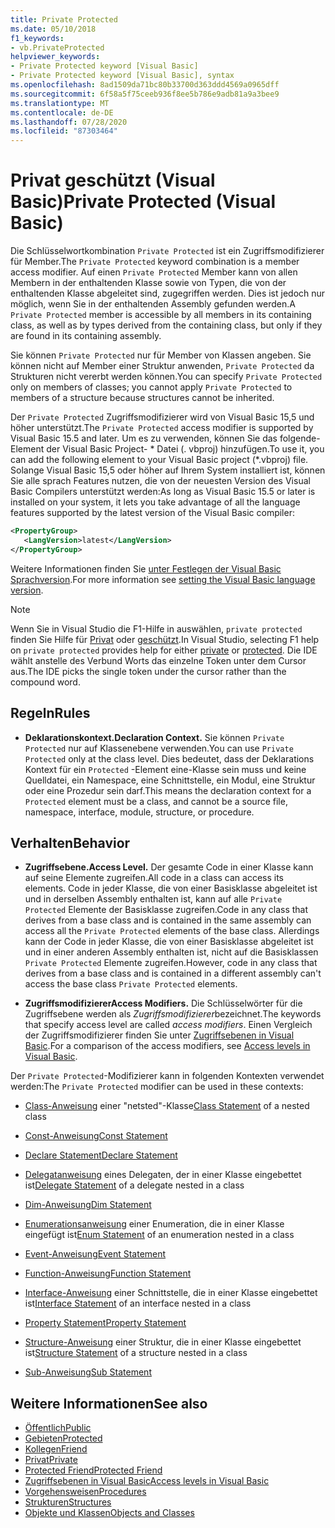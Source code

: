 ```yaml
---
title: Private Protected
ms.date: 05/10/2018
f1_keywords:
- vb.PrivateProtected
helpviewer_keywords:
- Private Protected keyword [Visual Basic]
- Private Protected keyword [Visual Basic], syntax
ms.openlocfilehash: 8ad1509da71bc80b33700d363ddd4569a0965dff
ms.sourcegitcommit: 6f58a5f75ceeb936f8ee5b786e9adb81a9a3bee9
ms.translationtype: MT
ms.contentlocale: de-DE
ms.lasthandoff: 07/28/2020
ms.locfileid: "87303464"
---
```

# <a name="private-protected-visual-basic"></a><span data-ttu-id="29553-102">Privat geschützt (Visual Basic)</span><span class="sxs-lookup"><span data-stu-id="29553-102">Private Protected (Visual Basic)</span></span>

<span data-ttu-id="29553-103">Die Schlüsselwortkombination `Private Protected` ist ein Zugriffsmodifizierer für Member.</span><span class="sxs-lookup"><span data-stu-id="29553-103">The `Private Protected` keyword combination is a member access modifier.</span></span> <span data-ttu-id="29553-104">Auf einen `Private Protected` Member kann von allen Membern in der enthaltenden Klasse sowie von Typen, die von der enthaltenden Klasse abgeleitet sind, zugegriffen werden. Dies ist jedoch nur möglich, wenn Sie in der enthaltenden Assembly gefunden werden.</span><span class="sxs-lookup"><span data-stu-id="29553-104">A `Private Protected` member is accessible by all members in its containing class, as well as by types derived from the containing class, but only if they are found in its containing assembly.</span></span>

<span data-ttu-id="29553-105">Sie können `Private Protected` nur für Member von Klassen angeben. Sie können nicht auf Member einer Struktur anwenden, `Private Protected` da Strukturen nicht vererbt werden können.</span><span class="sxs-lookup"><span data-stu-id="29553-105">You can specify `Private Protected` only on members of classes; you cannot apply `Private Protected` to members of a structure because structures cannot be inherited.</span></span>

<span data-ttu-id="29553-106">Der `Private Protected` Zugriffsmodifizierer wird von Visual Basic 15,5 und höher unterstützt.</span><span class="sxs-lookup"><span data-stu-id="29553-106">The `Private Protected` access modifier is supported by Visual Basic 15.5 and later.</span></span> <span data-ttu-id="29553-107">Um es zu verwenden, können Sie das folgende-Element der Visual Basic Project- \* Datei (. vbproj) hinzufügen.</span><span class="sxs-lookup"><span data-stu-id="29553-107">To use it, you can add the following element to your Visual Basic project (\*.vbproj) file.</span></span> <span data-ttu-id="29553-108">Solange Visual Basic 15,5 oder höher auf Ihrem System installiert ist, können Sie alle sprach Features nutzen, die von der neuesten Version des Visual Basic Compilers unterstützt werden:</span><span class="sxs-lookup"><span data-stu-id="29553-108">As long as Visual Basic 15.5 or later is installed on your system, it lets you take advantage of all the language features supported by the latest version of the Visual Basic compiler:</span></span>

```xml
<PropertyGroup>
   <LangVersion>latest</LangVersion>
</PropertyGroup>
```

<span data-ttu-id="29553-109">Weitere Informationen finden Sie [unter Festlegen der Visual Basic Sprachversion](../configure-language-version.md).</span><span class="sxs-lookup"><span data-stu-id="29553-109">For more information see [setting the Visual Basic language version](../configure-language-version.md).</span></span>

> [!NOTE]
> <span data-ttu-id="29553-110">Wenn Sie in Visual Studio die F1-Hilfe in auswählen, `private protected` finden Sie Hilfe für [Privat](private.md) oder [geschützt](protected.md).</span><span class="sxs-lookup"><span data-stu-id="29553-110">In Visual Studio, selecting F1 help on `private protected` provides help for either [private](private.md) or [protected](protected.md).</span></span> <span data-ttu-id="29553-111">Die IDE wählt anstelle des Verbund Worts das einzelne Token unter dem Cursor aus.</span><span class="sxs-lookup"><span data-stu-id="29553-111">The IDE picks the single token under the cursor rather than the compound word.</span></span>

## <a name="rules"></a><span data-ttu-id="29553-112">Regeln</span><span class="sxs-lookup"><span data-stu-id="29553-112">Rules</span></span>

- <span data-ttu-id="29553-113">**Deklarationskontext.**</span><span class="sxs-lookup"><span data-stu-id="29553-113">**Declaration Context.**</span></span> <span data-ttu-id="29553-114">Sie können `Private Protected` nur auf Klassenebene verwenden.</span><span class="sxs-lookup"><span data-stu-id="29553-114">You can use `Private Protected` only at the class level.</span></span> <span data-ttu-id="29553-115">Dies bedeutet, dass der Deklarations Kontext für ein `Protected` -Element eine-Klasse sein muss und keine Quelldatei, ein Namespace, eine Schnittstelle, ein Modul, eine Struktur oder eine Prozedur sein darf.</span><span class="sxs-lookup"><span data-stu-id="29553-115">This means the declaration context for a `Protected` element must be a class, and cannot be a source file, namespace, interface, module, structure, or procedure.</span></span>

## <a name="behavior"></a><span data-ttu-id="29553-116">Verhalten</span><span class="sxs-lookup"><span data-stu-id="29553-116">Behavior</span></span>

- <span data-ttu-id="29553-117">**Zugriffsebene.**</span><span class="sxs-lookup"><span data-stu-id="29553-117">**Access Level.**</span></span> <span data-ttu-id="29553-118">Der gesamte Code in einer Klasse kann auf seine Elemente zugreifen.</span><span class="sxs-lookup"><span data-stu-id="29553-118">All code in a class can access its elements.</span></span> <span data-ttu-id="29553-119">Code in jeder Klasse, die von einer Basisklasse abgeleitet ist und in derselben Assembly enthalten ist, kann auf alle `Private Protected` Elemente der Basisklasse zugreifen.</span><span class="sxs-lookup"><span data-stu-id="29553-119">Code in any class that derives from a base class and is contained in the same assembly can access all the `Private Protected` elements of the base class.</span></span> <span data-ttu-id="29553-120">Allerdings kann der Code in jeder Klasse, die von einer Basisklasse abgeleitet ist und in einer anderen Assembly enthalten ist, nicht auf die Basisklassen `Private Protected` Elemente zugreifen.</span><span class="sxs-lookup"><span data-stu-id="29553-120">However, code in any class that derives from a base class and is contained in a different assembly can't access the base class `Private Protected` elements.</span></span>

- <span data-ttu-id="29553-121">**Zugriffsmodifizierer**</span><span class="sxs-lookup"><span data-stu-id="29553-121">**Access Modifiers.**</span></span> <span data-ttu-id="29553-122">Die Schlüsselwörter für die Zugriffsebene werden als *Zugriffsmodifizierer*bezeichnet.</span><span class="sxs-lookup"><span data-stu-id="29553-122">The keywords that specify access level are called *access modifiers*.</span></span> <span data-ttu-id="29553-123">Einen Vergleich der Zugriffsmodifizierer finden Sie unter [Zugriffsebenen in Visual Basic](../../programming-guide/language-features/declared-elements/access-levels.md).</span><span class="sxs-lookup"><span data-stu-id="29553-123">For a comparison of the access modifiers, see [Access levels in Visual Basic](../../programming-guide/language-features/declared-elements/access-levels.md).</span></span>

<span data-ttu-id="29553-124">Der `Private Protected`-Modifizierer kann in folgenden Kontexten verwendet werden:</span><span class="sxs-lookup"><span data-stu-id="29553-124">The `Private Protected` modifier can be used in these contexts:</span></span>

- <span data-ttu-id="29553-125">[Class-Anweisung](../statements/class-statement.md) einer "netsted"-Klasse</span><span class="sxs-lookup"><span data-stu-id="29553-125">[Class Statement](../statements/class-statement.md) of a nested class</span></span>

- [<span data-ttu-id="29553-126">Const-Anweisung</span><span class="sxs-lookup"><span data-stu-id="29553-126">Const Statement</span></span>](../statements/const-statement.md)

- [<span data-ttu-id="29553-127">Declare Statement</span><span class="sxs-lookup"><span data-stu-id="29553-127">Declare Statement</span></span>](../statements/declare-statement.md)

- <span data-ttu-id="29553-128">[Delegatanweisung](../statements/delegate-statement.md) eines Delegaten, der in einer Klasse eingebettet ist</span><span class="sxs-lookup"><span data-stu-id="29553-128">[Delegate Statement](../statements/delegate-statement.md) of a delegate nested in a class</span></span>

- [<span data-ttu-id="29553-129">Dim-Anweisung</span><span class="sxs-lookup"><span data-stu-id="29553-129">Dim Statement</span></span>](../statements/dim-statement.md)

- <span data-ttu-id="29553-130">[Enumerationsanweisung](../statements/enum-statement.md) einer Enumeration, die in einer Klasse eingefügt ist</span><span class="sxs-lookup"><span data-stu-id="29553-130">[Enum Statement](../statements/enum-statement.md) of an enumeration nested in a class</span></span>

- [<span data-ttu-id="29553-131">Event-Anweisung</span><span class="sxs-lookup"><span data-stu-id="29553-131">Event Statement</span></span>](../statements/event-statement.md)

- [<span data-ttu-id="29553-132">Function-Anweisung</span><span class="sxs-lookup"><span data-stu-id="29553-132">Function Statement</span></span>](../statements/function-statement.md)

- <span data-ttu-id="29553-133">[Interface-Anweisung](../statements/interface-statement.md) einer Schnittstelle, die in einer Klasse eingebettet ist</span><span class="sxs-lookup"><span data-stu-id="29553-133">[Interface Statement](../statements/interface-statement.md) of an interface nested in a class</span></span>

- [<span data-ttu-id="29553-134">Property Statement</span><span class="sxs-lookup"><span data-stu-id="29553-134">Property Statement</span></span>](../statements/property-statement.md)

- <span data-ttu-id="29553-135">[Structure-Anweisung](../statements/structure-statement.md) einer Struktur, die in einer Klasse eingebettet ist</span><span class="sxs-lookup"><span data-stu-id="29553-135">[Structure Statement](../statements/structure-statement.md) of a structure nested in a class</span></span>

- [<span data-ttu-id="29553-136">Sub-Anweisung</span><span class="sxs-lookup"><span data-stu-id="29553-136">Sub Statement</span></span>](../statements/sub-statement.md)

## <a name="see-also"></a><span data-ttu-id="29553-137">Weitere Informationen</span><span class="sxs-lookup"><span data-stu-id="29553-137">See also</span></span>

- [<span data-ttu-id="29553-138">Öffentlich</span><span class="sxs-lookup"><span data-stu-id="29553-138">Public</span></span>](public.md)
- [<span data-ttu-id="29553-139">Gebieten</span><span class="sxs-lookup"><span data-stu-id="29553-139">Protected</span></span>](protected.md)
- [<span data-ttu-id="29553-140">Kollegen</span><span class="sxs-lookup"><span data-stu-id="29553-140">Friend</span></span>](friend.md)
- [<span data-ttu-id="29553-141">Privat</span><span class="sxs-lookup"><span data-stu-id="29553-141">Private</span></span>](private.md)
- [<span data-ttu-id="29553-142">Protected Friend</span><span class="sxs-lookup"><span data-stu-id="29553-142">Protected Friend</span></span>](./protected-friend.md)
- [<span data-ttu-id="29553-143">Zugriffsebenen in Visual Basic</span><span class="sxs-lookup"><span data-stu-id="29553-143">Access levels in Visual Basic</span></span>](../../programming-guide/language-features/declared-elements/access-levels.md)
- [<span data-ttu-id="29553-144">Vorgehensweisen</span><span class="sxs-lookup"><span data-stu-id="29553-144">Procedures</span></span>](../../programming-guide/language-features/procedures/index.md)
- [<span data-ttu-id="29553-145">Strukturen</span><span class="sxs-lookup"><span data-stu-id="29553-145">Structures</span></span>](../../programming-guide/language-features/data-types/structures.md)
- [<span data-ttu-id="29553-146">Objekte und Klassen</span><span class="sxs-lookup"><span data-stu-id="29553-146">Objects and Classes</span></span>](../../programming-guide/language-features/objects-and-classes/index.md)
